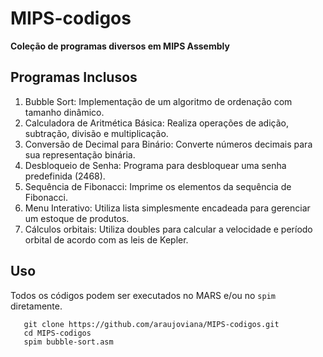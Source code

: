 # MIPS-codigos

 **Coleção de programas diversos em MIPS Assembly**

## Programas Inclusos

1. Bubble Sort: Implementação de um algoritmo de ordenação com tamanho dinâmico.
2. Calculadora de Aritmética Básica: Realiza operações de adição, subtração, divisão e multiplicação.
3. Conversão de Decimal para Binário: Converte números decimais para sua representação binária.
4. Desbloqueio de Senha: Programa para desbloquear uma senha predefinida (2468).
5. Sequência de Fibonacci: Imprime os elementos da sequência de Fibonacci.
6. Menu Interativo: Utiliza lista simplesmente encadeada para gerenciar um estoque de produtos.
7. Cálculos orbitais: Utiliza doubles para calcular a velocidade e período orbital de acordo com as leis de Kepler.

## Uso

Todos os códigos podem ser executados no MARS e/ou no `spim` diretamente. 

``` shell
   git clone https://github.com/araujoviana/MIPS-codigos.git
   cd MIPS-codigos
   spim bubble-sort.asm
```

